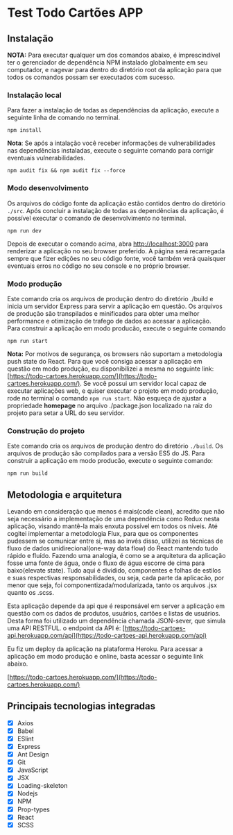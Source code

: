 # Test Todo Cartões APP

## Instalação

**NOTA:** Para executar qualquer um dos comandos abaixo, é imprescindível ter o gerenciador de dependência NPM instalado globalmente em seu computador, e nagevar para dentro do diretório root da aplicação para que todos os comandos possam ser executados com sucesso.

### Instalação local

Para fazer a instalação de todas as dependências da aplicação, execute a seguinte linha de comando no terminal.

    npm install

**Nota**: Se após a intalação você receber informações de vulnerabilidades nas dependências instaladas, execute o seguinte comando para corrigir eventuais vulnerabilidades.

    npm audit fix && npm audit fix --force

### Modo desenvolvimento

Os arquivos do código fonte da aplicação estão contidos dentro do diretório `./src`.
Após concluir a instalação de todas as dependências da aplicação, é possível executar o comando de desenvolvimento no terminal.

    npm run dev

Depois de executar o comando acima, abra [http://localhost:3000](http://localhost:3000) para renderizar a aplicação no seu browser preferido.
A página será recarregada sempre que fizer edições no seu código fonte, você também verá quaisquer eventuais erros no código no seu console e no próprio browser.

### Modo produção

Este comando cria os arquivos de produção dentro do diretório ./build e inicia um servidor Express para servir a aplicação em questão. Os arquivos de produção são transpilados e minificados para obter uma melhor performance e otimização de trafego de dados ao acessar a aplicação. Para construir a aplicação em modo producão, execute o seguinte comando

    npm run start

**Nota:** Por motivos de segurança, os browsers não suportam a metodologia push state do React. Para que você consiga acessar a aplicação em questão em modo produção, eu disponibilizei a mesma no seguinte link: [https://todo-cartoes.herokuapp.com/](https://todo-cartoes.herokuapp.com/). Se você possui um servidor local capaz de executar aplicações web, e quiser executar o projeto em modo produção, rode no terminal o comando `npm run start`. Não esqueça de ajustar a propriedade **homepage** no arquivo ./package.json localizado na raiz do projeto para setar a URL do seu servidor.

### Construção do projeto

Este comando cria os arquivos de produção dentro do diretório `./build`. Os arquivos de produção são compilados para a versão ES5 do JS.
Para construir a aplicação em modo producão, execute o seguinte comando:

    npm run build

## Metodologia e arquitetura

Levando em consideração que menos é mais(code clean), acredito que não seja necessário a implementação de uma dependência como Redux nesta aplicação, visando mantê-la mais enxuta possível em todos os níveis. Até cogitei implementar a metodologia Flux, para que os componentes pudessem se comunicar entre si, mas ao invés disso, utilizei as técnicas de fluxo de dados unidirecional(one-way data flow) do React mantendo tudo rápido e fluído. Fazendo uma analogia, é como se a arquitetura da aplicação fosse uma fonte de água, onde o fluxo de água escorre de cima para baixo(elevate state). Tudo aqui é dividido, componentes e folhas de estilos e suas respectivas responsabilidades, ou seja, cada parte da aplicacão, por menor que seja, foi componentizada/modularizada, tanto os arquivos .jsx quanto os .scss.

Esta aplicação depende da api que é responsável em server a aplicação em questão com os dados de produtos, usuários, cartões e listas de usuários. Desta forma foi utilizado um dependência
chamada JSON-sever, que simula uma API RESTFUL. o endpoint da API é: [https://todo-cartoes-api.herokuapp.com/api](https://todo-cartoes-api.herokuapp.com/api)

Eu fiz um deploy da aplicação na plataforma Heroku. Para acessar a aplicação em modo produção e online, basta acessar o seguinte link abaixo.

[https://todo-cartoes.herokuapp.com/](https://todo-cartoes.herokuapp.com/)

## Principais tecnologias integradas

- [x] Axios
- [x] Babel
- [x] ESlint
- [x] Express
- [x] Ant Design
- [x] Git
- [x] JavaScript
- [x] JSX
- [x] Loading-skeleton
- [x] Nodejs
- [x] NPM
- [x] Prop-types
- [x] React
- [x] SCSS
